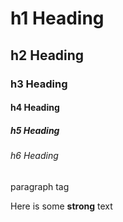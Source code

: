 # h1 Heading
## h2 Heading
### h3 Heading
#### h4 Heading
##### h5 Heading
###### h6 Heading

paragraph tag

Here is some **strong** text